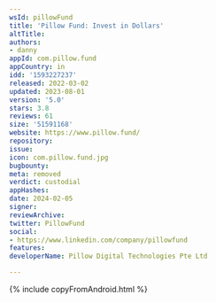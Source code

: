 ```yaml
---
wsId: pillowFund
title: 'Pillow Fund: Invest in Dollars'
altTitle: 
authors:
- danny
appId: com.pillow.fund
appCountry: in
idd: '1593227237'
released: 2022-03-02
updated: 2023-08-01
version: '5.0'
stars: 3.8
reviews: 61
size: '51591168'
website: https://www.pillow.fund/
repository: 
issue: 
icon: com.pillow.fund.jpg
bugbounty: 
meta: removed
verdict: custodial
appHashes: 
date: 2024-02-05
signer: 
reviewArchive: 
twitter: PillowFund
social:
- https://www.linkedin.com/company/pillowfund
features: 
developerName: Pillow Digital Technologies Pte Ltd

---
```


{% include copyFromAndroid.html %}